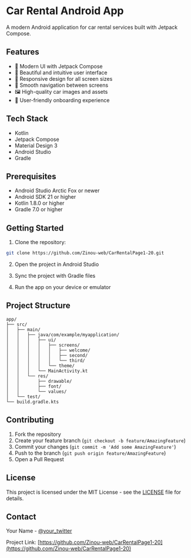 # Car Rental Android App

A modern Android application for car rental services built with Jetpack Compose.

## Features

- 🚗 Modern UI with Jetpack Compose
- 🎨 Beautiful and intuitive user interface
- 📱 Responsive design for all screen sizes
- 🎯 Smooth navigation between screens
- 🖼️ High-quality car images and assets
- 🎯 User-friendly onboarding experience

## Tech Stack

- Kotlin
- Jetpack Compose
- Material Design 3
- Android Studio
- Gradle

## Prerequisites

- Android Studio Arctic Fox or newer
- Android SDK 21 or higher
- Kotlin 1.8.0 or higher
- Gradle 7.0 or higher

## Getting Started

1. Clone the repository:
```bash
git clone https://github.com/Zinou-web/CarRentalPage1-20.git
```

2. Open the project in Android Studio

3. Sync the project with Gradle files

4. Run the app on your device or emulator

## Project Structure

```
app/
├── src/
│   ├── main/
│   │   ├── java/com/example/myapplication/
│   │   │   ├── ui/
│   │   │   │   ├── screens/
│   │   │   │   │   ├── welcome/
│   │   │   │   │   ├── second/
│   │   │   │   │   └── third/
│   │   │   │   └── theme/
│   │   │   └── MainActivity.kt
│   │   └── res/
│   │       ├── drawable/
│   │       ├── font/
│   │       └── values/
│   └── test/
└── build.gradle.kts
```

## Contributing

1. Fork the repository
2. Create your feature branch (`git checkout -b feature/AmazingFeature`)
3. Commit your changes (`git commit -m 'Add some AmazingFeature'`)
4. Push to the branch (`git push origin feature/AmazingFeature`)
5. Open a Pull Request

## License

This project is licensed under the MIT License - see the [LICENSE](LICENSE) file for details.

## Contact

Your Name - [@your_twitter](https://twitter.com/your_twitter)

Project Link: [https://github.com/Zinou-web/CarRentalPage1-20](https://github.com/Zinou-web/CarRentalPage1-20) 
